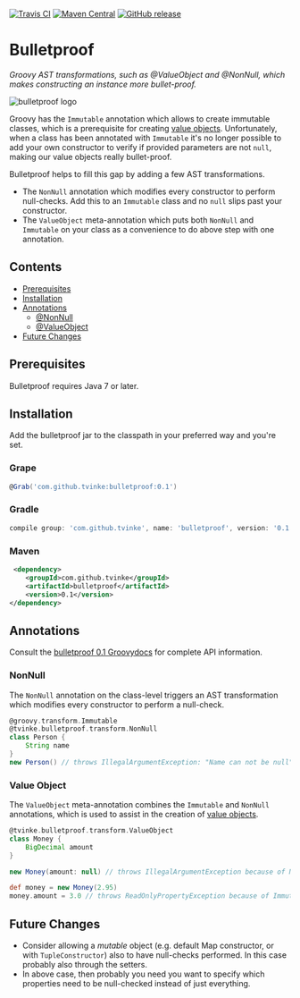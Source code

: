 [![Travis CI](https://img.shields.io/travis/tvinke/bulletproof.svg)](https://travis-ci.org/tvinke/bulletproof)
[![Maven Central](https://img.shields.io/maven-central/v/com.github.tvinke/bulletproof.svg)](http://repo1.maven.org/maven2/com/github/tvinke/bulletproof/0.1/bulletproof-0.1.jar)
[![GitHub release](https://img.shields.io/github/tag/tvinke/bulletproof.svg)](https://github.com/tvinke/bulletproof/releases/tag/v0.1)
# Bulletproof
*Groovy AST transformations, such as @ValueObject and @NonNull, which makes constructing an instance more bullet-proof.*

![bulletproof logo](https://raw.githubusercontent.com/tvinke/bulletproof/master/logo.png)

Groovy has the `Immutable` annotation which allows to create immutable classes, which is a prerequisite for creating [value objects](https://en.wikipedia.org/wiki/Value_object). Unfortunately, when a class has been annotated with `Immutable` it's no longer possible to add your own constructor to verify if provided parameters are not `null`, making our value objects really bullet-proof.

Bulletproof helps to fill this gap by adding a few AST transformations.
 * The `NonNull` annotation which modifies every constructor to perform null-checks. Add this to an `Immutable` class and no `null` slips past your constructor.
 * The `ValueObject` meta-annotation which puts both `NonNull` and `Immutable` on your class as a convenience to do above step with one annotation.

## Contents
 * [Prerequisites](#prerequisites)
 * [Installation](#installation)
 * [Annotations](#annotations)
   * [@NonNull](#nonnull)
   * [@ValueObject](#value-object)
 * [Future Changes](#future-changes)

## Prerequisites

Bulletproof requires Java 7 or later.

## Installation

Add the bulletproof jar to the classpath in your preferred way and you're set.

### Grape
```groovy
@Grab('com.github.tvinke:bulletproof:0.1') 
```

### Gradle
```groovy
compile group: 'com.github.tvinke', name: 'bulletproof', version: '0.1'
```

### Maven
```xml
 <dependency>
    <groupId>com.github.tvinke</groupId>
    <artifactId>bulletproof</artifactId>
    <version>0.1</version>
</dependency>
```

## Annotations

Consult the [bulletproof 0.1 Groovydocs](http://tvinke.github.io/bulletproof/v0.1/groovydoc/) for complete API information.

### NonNull

The `NonNull` annotation on the class-level triggers an AST transformation which modifies every constructor to perform a null-check.

```groovy
@groovy.transform.Immutable
@tvinke.bulletproof.transform.NonNull
class Person {
    String name
}
new Person() // throws IllegalArgumentException: "Name can not be null"
```

### Value Object

The `ValueObject` meta-annotation combines the `Immutable` and `NonNull` annotations, which is used to assist in the creation of [value objects](https://en.wikipedia.org/wiki/Value_object).

```groovy
@tvinke.bulletproof.transform.ValueObject
class Money {
    BigDecimal amount
}

new Money(amount: null) // throws IllegalArgumentException because of NonNull

def money = new Money(2.95)
money.amount = 3.0 // throws ReadOnlyPropertyException because of Immutable
```

## Future Changes

 * Consider allowing a _mutable_ object (e.g. default Map constructor, or with `TupleConstructor`) also to have null-checks performed. In this case probably also through the setters.
 * In above case, then probably you need you want to specify which properties need to be null-checked instead of just everything.